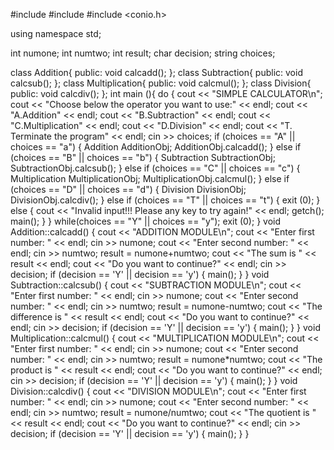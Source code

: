 #include <iostream>
#include <string>
#include <conio.h>

using namespace std;

int numone;
int numtwo;
int result;
char decision;
string choices;

class Addition{
	public:
		void calcadd();
};
class Subtraction{
	public:
		void calcsub();
};
class Multiplication{
	public:
		void calcmul();
};
class Division{
	public:
		void calcdiv();
};
int main (){
	do
	{
	cout << "SIMPLE CALCULATOR\n";
	cout << "Choose below the operator you want to use:" << endl;
	cout << "A.Addition" << endl;
	cout << "B.Subtraction" << endl;
	cout << "C.Multiplication" << endl;
	cout << "D.Division" << endl;
	cout << "T. Terminate the program" << endl;
	cin >> choices;
	if (choices == "A" || choices == "a")
	{
	Addition AdditionObj;
	AdditionObj.calcadd();
	}
	else if (choices == "B" || choices == "b")
	{
	Subtraction SubtractionObj;
	SubtractionObj.calcsub();
	}
	else if (choices == "C" || choices == "c")
	{
	Multiplication MultiplicationObj;
	MultiplicationObj.calcmul();
	}
	else if (choices == "D" || choices == "d")
	{
	Division DivisionObj;
	DivisionObj.calcdiv();
	}
	else if (choices == "T" || choices == "t")
	{
	exit (0);
	}
	else
	{
	cout << "Invalid input!!! Please any key to try again!" << endl;
	getch();
	main();
	}
	}
	while(choices == "Y" || choices == "y");
	exit (0);
	}
void Addition::calcadd()
{
	cout << "ADDITION MODULE\n";
	cout << "Enter first number: " << endl;
	cin >> numone;
	cout << "Enter second number: " << endl;
	cin >> numtwo;
	result = numone+numtwo;
	cout << "The sum is " << result << endl;
	cout << "Do you want to continue?" << endl;
	cin >> decision;
	if (decision == 'Y' || decision == 'y')
	{
	main();
	}
}
void Subtraction::calcsub()
{
	cout << "SUBTRACTION MODULE\n";
	cout << "Enter first number: " << endl;
	cin >> numone;
	cout << "Enter second number: " << endl;
	cin >> numtwo;
	result = numone-numtwo;
	cout << "The difference is " << result << endl;
	cout << "Do you want to continue?" << endl;
	cin >> decision;
	if (decision == 'Y' || decision == 'y')
	{
	main();
	}
}
void Multiplication::calcmul()
{
	cout << "MULTIPLICATION MODULE\n";
	cout << "Enter first number: " << endl;
	cin >> numone;
	cout << "Enter second number: " << endl;
	cin >> numtwo;
	result = numone*numtwo;
	cout << "The product is " << result << endl;
	cout << "Do you want to continue?" << endl;
	cin >> decision;
	if (decision == 'Y' || decision == 'y')
	{
	main();
	}
}
void Division::calcdiv()
{
	cout << "DIVISION MODULE\n";
	cout << "Enter first number: " << endl;
	cin >> numone;
	cout << "Enter second number: " << endl;
	cin >> numtwo;
	result = numone/numtwo;
	cout << "The quotient is " << result << endl;
	cout << "Do you want to continue?" << endl;
	cin >> decision;
	if (decision == 'Y' || decision == 'y')
	{
	main();
	}
}
